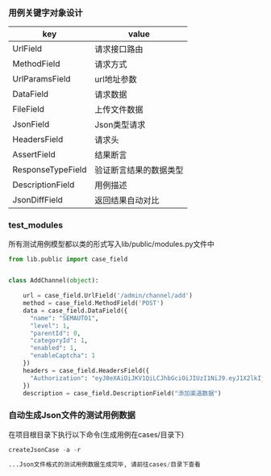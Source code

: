 ### 用例关键字对象设计
key | value |
------------ | -------------|
UrlField | 请求接口路由 | 
MethodField | 请求方式 | 
UrlParamsField | url地址参数 |
DataField | 请求数据 | 
FileField | 上传文件数据 | 
JsonField | Json类型请求 | 
HeadersField | 请求头 | 
AssertField | 结果断言 | 
ResponseTypeField | 验证断言结果的数据类型 | 
DescriptionField | 用例描述 | 
JsonDiffField | 返回结果自动对比 | 


### test_modules
所有测试用例模型都以类的形式写入lib/public/modules.py文件中
```python
from lib.public import case_field


class AddChannel(object):
    
    url = case_field.UrlField('/admin/channel/add')
    method = case_field.MethodField('POST')
    data = case_field.DataField({
      "name": "SEMAUTO1",
      "level": 1,
      "parentId": 0,
      "categoryId": 1,
      "enabled": 1,
      "enableCaptcha": 1
    })
    headers = case_field.HeadersField({
      "Authorization": "eyJ0eXAiOiJKV1QiLCJhbGciOiJIUzI1NiJ9.eyJ1X2lkIjoiODg5MDIiLCJ1X21peCI6IiIsInVfbmFtZSI6ImhlbGxvIiwidV90aW1lIjoxNTQwNTM1MjYzfQ.eN8ozTkSzqxIbVq4Fa2AhvTZNjozpUP_Ad5XAw6xicI"
    })
    description = case_field.DescriptionField("添加渠道数据")
```


### 自动生成Json文件的测试用例数据
在项目根目录下执行以下命令(生成用例在cases/目录下)
```python
createJsonCase -a -r

...Json文件格式的测试用例数据生成完毕, 请前往cases/目录下查看
```
